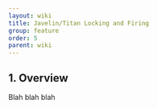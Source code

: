 ```yaml
---
layout: wiki
title: Javelin/Titan Locking and Firing
group: feature
order: 5
parent: wiki
---
```


## 1. Overview
Blah blah blah
